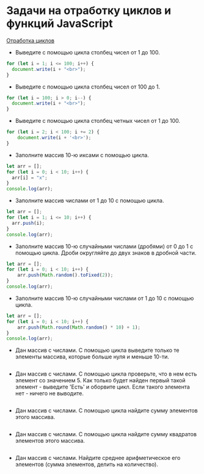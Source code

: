 # Задачи на отработку циклов и функций JavaScript

[Отработка циклов](http://old.code.mu/tasks/javascript/practice/praktika-na-otrabotku-ciklov-i-funkcij-javascript.html)

- Выведите с помощью цикла столбец чисел от 1 до 100.

```javascript
for (let i = 1; i <= 100; i++) {
  document.write(i + "<br>");
}
```

- Выведите с помощью цикла столбец чисел от 100 до 1.

```javascript
for (let i = 100; i > 0; i--) {
  document.write(i + "<br>");
}
```

- Выведите с помощью цикла столбец четных чисел от 1 до 100.

```javascript
for (let i = 2; i < 100; i += 2) {
	document.write(i + '<br>');
}
```

- Заполните массив 10-ю иксами с помощью цикла.

```javascript
let arr = [];
for (let i = 0; i < 10; i++) {
  arr[i] = "x";
}
console.log(arr);
```

- Заполните массив числами от 1 до 10 с помощью цикла.

```javascript
let arr = [];
for (let i = 1; i <= 10; i++) {
  arr.push(i);
}
console.log(arr);
```

- Заполните массив 10-ю случайными числами (дробями) от 0 до 1 с помощью цикла. Дроби округляйте до двух знаков в дробной части.

```javascript
let arr = [];
for (let i = 0; i < 10; i++) {
	arr.push(Math.random().toFixed(2));
}
console.log(arr);
```

- Заполните массив 10-ю случайными числами от 1 до 10 с помощью цикла.

```javascript
let arr = [];
for (let i = 0; i < 10; i++) {
	arr.push(Math.round(Math.random() * 10) + 1);
}
console.log(arr);
```

- Дан массив с числами. С помощью цикла выведите только те элементы массива, которые больше нуля и меньше 10-ти.

```javascript

```

- Дан массив с числами. С помощью цикла проверьте, что в нем есть элемент со значением 5. Как только будет найден первый такой элемент - выведите 'Есть' и оборвите цикл. Если такого элемента нет - ничего не выводите.

```javascript

```

- Дан массив с числами. С помощью цикла найдите сумму элементов этого массива.

```javascript

```

- Дан массив с числами. С помощью цикла найдите сумму квадратов элементов этого массива.

```javascript

```

- Дан массив с числами. Найдите среднее арифметическое его элементов (сумма элементов, делить на количество).

```javascript

```
